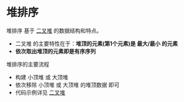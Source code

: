 # 堆排序

堆排序 基于 [二叉堆](../../Tree/HeapTree) 的数据结构和特点。

- 二叉堆 的主要特性在于：**堆顶的元素(第1个元素)是 最大/最小 的元素**
- **依次取出堆顶的元素即是有序序列**

堆排序的主要流程

- 构建 小顶堆 或 大顶堆
- 依次移除 小顶堆 或 大顶堆 的堆顶数据 即可
- 代码示例详见  [二叉堆](../../Tree/HeapTree) 

